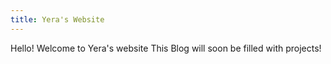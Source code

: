 ```yaml
---
title: Yera's Website
---
```


Hello! Welcome to Yera's website
This Blog will soon be filled with projects!